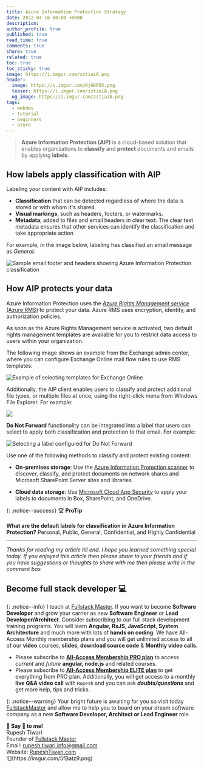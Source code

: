 ```yaml
---
title: Azure Information Protection Strategy
date: 2022-04-16 00:00 +0000
description:
author_profile: true
published: true
read_time: true
comments: true
share: true
related: true
toc: true
toc_sticky: true
image: https://i.imgur.com/zztiaiA.png
header:
  image: https://i.imgur.com/KjGKP8X.png
  teaser: https://i.imgur.com/zztiaiA.png
  og_image: https://i.imgur.com/zztiaiA.png
tags:
  - webdev
  - tutorial
  - beginners
  - azure
---
```


> **Azure Information Protection (AIP)** is a cloud-based solution that enables organizations to **classify** and **protect** documents and emails by applying **labels**.

## How labels apply classification with AIP

Labeling your content with AIP includes:

- **Classification** that can be detected regardless of where the data is stored or with whom it's shared.
- **Visual markings**, such as headers, footers, or watermarks.
- **Metadata**, added to files and email headers in clear text. The clear text metadata ensures that other services can identify the classification and take appropriate action

For example, in the image below, labeling has classified an email message as _General_:

![Sample email footer and headers showing Azure Information Protection classification](https://docs.microsoft.com/en-us/azure/information-protection/media/example-email-footerv2.png)

## How AIP protects your data

Azure Information Protection uses the [_Azure Rights Management service_ (Azure RMS)](https://docs.microsoft.com/en-us/azure/information-protection/what-is-azure-rms) to protect your data. Azure RMS uses encryption, identity, and authorization policies.

As soon as the Azure Rights Management service is activated, two default rights management templates are available for you to restrict data access to users within your organization.

The following image shows an example from the Exchange admin center, where you can configure Exchange Online mail flow rules to use RMS templates:

![Example of selecting templates for Exchange Online](https://docs.microsoft.com/en-us/azure/information-protection/media/templates-exchangeonline-callouts.png)

Additionally, the AIP client enables users to classify and protect additional file types, or multiple files at once, using the right-click menu from Windows File Explorer. For example:

![](https://i.imgur.com/8EUqnl7.png)

**Do Not Forward** functionality can be integrated into a label that users can select to apply both classification and protection to that email. For example:

![Selecting a label configured for Do Not Forward](https://docs.microsoft.com/en-us/azure/information-protection/media/recipients-only-label2.png)

Use one of the following methods to classify and protect existing content:

- **On-premises storage**: Use the [Azure Information Protection scanner](https://docs.microsoft.com/en-us/azure/information-protection/deploy-aip-scanner) to discover, classify, and protect documents on network shares and Microsoft SharePoint Server sites and libraries.

- **Cloud data storage**: Use [Microsoft Cloud App Security](https://docs.microsoft.com/en-us/cloud-app-security/azip-integration) to apply your labels to documents in Box, SharePoint, and OneDrive.

{: .notice--success}
🏆 **ProTip** \
\
**What are the default labels for classification in Azure Information Protection?**
Personal, Public, General, Confidential, and Highly Confidential

---

_Thanks for reading my article till end. I hope you learned something special today. If you enjoyed this article then please share to your friends and if you have suggestions or thoughts to share with me then please write in the comment box._

## Become full stack developer 💻

{: .notice--info}
I teach at [Fullstack Master](https://www.fullstackmaster.net). If you want to become **Software Developer** and grow your carrier as new **Software Engineer** or **Lead Developer/Architect**. Consider subscribing to our full stack development training programs. You will learn **Angular, RxJS, JavaScript, System Architecture** and much more with lots of **hands on coding**. We have All-Access Monthly membership plans and you will get unlimited access to all of our **video** courses, **slides**, **download source code** & **Monthly video calls**.

- Please subscribe to **[All-Access Membership PRO plan](https://www.fullstackmaster.net/pro)** to access _current_ and _future_ **angular, node.js** and related courses.
- Please subscribe to **[All-Access Membership ELITE plan](https://www.fullstackmaster.net/elite)** to get everything from PRO plan. Additionally, you will get access to a monthly **live Q&A video call** with `Rupesh` and you can ask **_doubts/questions_** and get more help, tips and tricks.

{: .notice--warning}
Your bright future is awaiting for you so visit today [FullstackMaster](www.fullstackmaster.net) and allow me to help you to board on your dream software company as a new **Software Developer, Architect or Lead Engineer** role.

<div class="notice--success">
<strong>💖 Say 👋 to me!</strong>
<br>Rupesh Tiwari
<br>Founder of <a href="https://www.fullstackmaster.net">Fullstack Master </a>
<br>Email: <a href="mailto:rupesh.tiwari.info@gmail.com?subject=Hi">rupesh.tiwari.info@gmail.com</a>
<br>Website: <a href="https://www.rupeshtiwari.com">RupeshTiwari.com </a>
</div>
![](https://imgur.com/5fBatz9.png)
